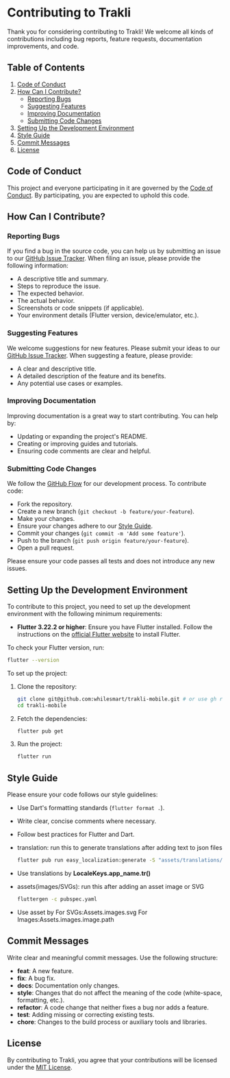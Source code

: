 # Contributing to Trakli

Thank you for considering contributing to Trakli! We welcome all kinds of contributions including bug reports, feature requests, documentation improvements, and code.

## Table of Contents

1. [Code of Conduct](#code-of-conduct)
2. [How Can I Contribute?](#how-can-i-contribute)
    - [Reporting Bugs](#reporting-bugs)
    - [Suggesting Features](#suggesting-features)
    - [Improving Documentation](#improving-documentation)
    - [Submitting Code Changes](#submitting-code-changes)
3. [Setting Up the Development Environment](#setting-up-the-development-environment)
4. [Style Guide](#style-guide)
5. [Commit Messages](#commit-messages)
6. [License](#license)

## Code of Conduct

This project and everyone participating in it are governed by the [Code of Conduct](CODE_OF_CONDUCT.md). By participating, you are expected to uphold this code.

## How Can I Contribute?

### Reporting Bugs

If you find a bug in the source code, you can help us by submitting an issue to our [GitHub Issue Tracker](https://github.com/whilesmart/trakli/issues). When filing an issue, please provide the following information:

- A descriptive title and summary.
- Steps to reproduce the issue.
- The expected behavior.
- The actual behavior.
- Screenshots or code snippets (if applicable).
- Your environment details (Flutter version, device/emulator, etc.).

### Suggesting Features

We welcome suggestions for new features. Please submit your ideas to our [GitHub Issue Tracker](https://github.com/whilesmart/trakli/issues). When suggesting a feature, please provide:

- A clear and descriptive title.
- A detailed description of the feature and its benefits.
- Any potential use cases or examples.

### Improving Documentation

Improving documentation is a great way to start contributing. You can help by:

- Updating or expanding the project's README.
- Creating or improving guides and tutorials.
- Ensuring code comments are clear and helpful.

### Submitting Code Changes

We follow the [GitHub Flow](https://guides.github.com/introduction/flow/) for our development process. To contribute code:

- Fork the repository.
- Create a new branch (`git checkout -b feature/your-feature`).
- Make your changes.
- Ensure your changes adhere to our [Style Guide](#style-guide).
- Commit your changes (`git commit -m 'Add some feature'`).
- Push to the branch (`git push origin feature/your-feature`).
- Open a pull request.

Please ensure your code passes all tests and does not introduce any new issues.

## Setting Up the Development Environment

To contribute to this project, you need to set up the development environment with the following minimum requirements:

- **Flutter 3.22.2 or higher**: Ensure you have Flutter installed. Follow the instructions on the [official Flutter website](https://flutter.dev/docs/get-started/install) to install Flutter.

To check your Flutter version, run:
```bash
flutter --version
```

To set up the project:

1. Clone the repository:
    ```bash
    git clone git@github.com:whilesmart/trakli-mobile.git # or use gh repo clone whilesmart/trakli-mobile
    cd trakli-mobile
    ```

2. Fetch the dependencies:
    ```bash
    flutter pub get
    ```

3. Run the project:
    ```bash
    flutter run
    ```

## Style Guide

Please ensure your code follows our style guidelines:

- Use Dart's formatting standards (`flutter format .`).
- Write clear, concise comments where necessary.
- Follow best practices for Flutter and Dart.

- translation: run this to generate translations after adding text to json files
    ```bash
    flutter pub run easy_localization:generate -S "assets/translations/" -O "lib/gen/translations" - o "codegen_loader.g.dart" -f keys
    ```
- Use translations by **LocaleKeys.app_name.tr()**

- assets(images/SVGs): run this after adding an asset image or SVG 
    ```bash
    fluttergen -c pubspec.yaml
    ```
- Use asset by
  For SVGs:Assets.images.svg
  For Images:Assets.images.image.path

## Commit Messages

Write clear and meaningful commit messages. Use the following structure:

- **feat**: A new feature.
- **fix**: A bug fix.
- **docs**: Documentation only changes.
- **style**: Changes that do not affect the meaning of the code (white-space, formatting, etc.).
- **refactor**: A code change that neither fixes a bug nor adds a feature.
- **test**: Adding missing or correcting existing tests.
- **chore**: Changes to the build process or auxiliary tools and libraries.

## License

By contributing to Trakli, you agree that your contributions will be licensed under the [MIT License](../trakli/LICENSE).
